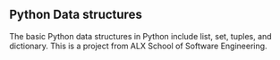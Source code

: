 
## Python Data structures
The basic Python data structures in Python include list, set, tuples, and dictionary. This is a project from ALX School of Software Engineering.